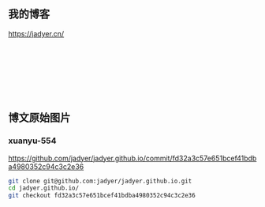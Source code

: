 ## 我的博客

<https://jadyer.cn/>

<br>
<br>
<br>
<br>
<br>
<br>

## 博文原始图片

### xuanyu-554

https://github.com/jadyer/jadyer.github.io/commit/fd32a3c57e651bcef41bdba4980352c94c3c2e36

```sh
git clone git@github.com:jadyer/jadyer.github.io.git
cd jadyer.github.io/
git checkout fd32a3c57e651bcef41bdba4980352c94c3c2e36
```